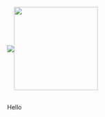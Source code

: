<!--### Hi there 👋-->

<img margin-left="50px" align="center" src="https://github-readme-stats.vercel.app/api/?username=liam-mack&theme=yeblu" /><img height="195px" align="center" src="https://github-readme-stats.vercel.app/api/top-langs/?username=liam-mack&hide=handlebars&theme=yeblu" />

</br>
Hello


<!--
**liam-mack/liam-mack** is a ✨ _special_ ✨ repository because its `README.md` (this file) appears on your GitHub profile.

Here are some ideas to get you started:

- 🔭 I’m currently working on ...
- 🌱 I’m currently learning ...
- 👯 I’m looking to collaborate on ...
- 🤔 I’m looking for help with ...
- 💬 Ask me about ...
- 📫 How to reach me: ...
- 😄 Pronouns: ...
- ⚡ Fun fact: ...
-->
